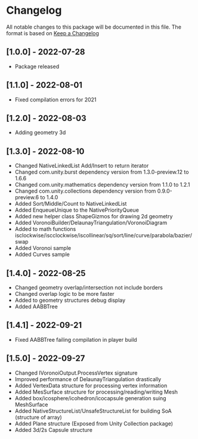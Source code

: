 # Changelog
All notable changes to this package will be documented in this file. The format is based on [Keep a Changelog](http://keepachangelog.com/en/1.0.0/)

## [1.0.0] - 2022-07-28
- Package released

## [1.1.0] - 2022-08-01
- Fixed compilation errors for 2021

## [1.2.0] - 2022-08-03
- Adding geometry 3d

## [1.3.0] - 2022-08-10
- Changed NativeLinkedList Add/Insert to return iterator
- Changed com.unity.burst dependency version from 1.3.0-preview.12 to 1.6.6
- Changed com.unity.mathematics dependency version from 1.1.0 to 1.2.1
- Changed com.unity.collections dependency version from 0.9.0-preview.6 to 1.4.0
- Added Sort/Middle/Count to NativeLinkedList
- Added EnqueueUnique to the NativePriorityQueue
- Added new helper class ShapeGizmos for drawing 2d geometry
- Added VoronoiBuilder/DelaunayTriangulation/VoronoiDiagram
- Added to math functions isclockwise/iscclockwise/iscollinear/sq/sort/line/curve/parabola/bazier/swap
- Added Voronoi sample
- Added Curves sample

## [1.4.0] - 2022-08-25
- Changed geometry overlap/intersection not include borders
- Changed overlap logic to be more faster
- Added to geometry structures debug display
- Added AABBTree

## [1.4.1] - 2022-09-21
- Fixed AABBTree failing compilation in player build

## [1.5.0] - 2022-09-27
- Changed IVoronoiOutput.ProcessVertex signature
- Improved performance of DelaunayTriangulation drastically
- Added VertexData structure for processing vertex information
- Added MesSurface structure for processing/reading/writing Mesh
- Added box/icosphere/icohedron/icocapsule generation suing MeshSurface
- Added NativeStructureList/UnsafeStructureList for building SoA (structure of array)
- Added Plane structure (Exposed from Unity Collection package)
- Added 3d/2s Capsule structure

